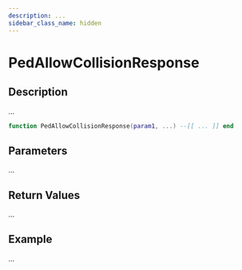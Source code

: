```yaml
---
description: ...
sidebar_class_name: hidden
---
```


# PedAllowCollisionResponse

## Description

...

```lua
function PedAllowCollisionResponse(param1, ...) --[[ ... ]] end
```

## Parameters

...

## Return Values

...

## Example

...

